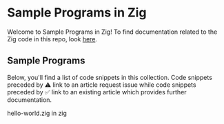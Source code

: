 # Sample Programs in Zig

Welcome to Sample Programs in Zig! To find 
    documentation related to the Zig code in this repo, look 
    [here](https://sample-programs.therenegadecoder.com/languages/zig).

## Sample Programs

Below, you'll find a list of code snippets in this collection.
    Code snippets preceded by :warning: link to an article request 
    issue while code snippets preceded by :white_check_mark: link
    to an existing article which provides further documentation.
    

hello-world.zig in zig
